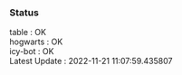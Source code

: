 ### Status


table : OK  
hogwarts : OK  
icy-bot : OK  
Latest Update : 2022-11-21 11:07:59.435807
